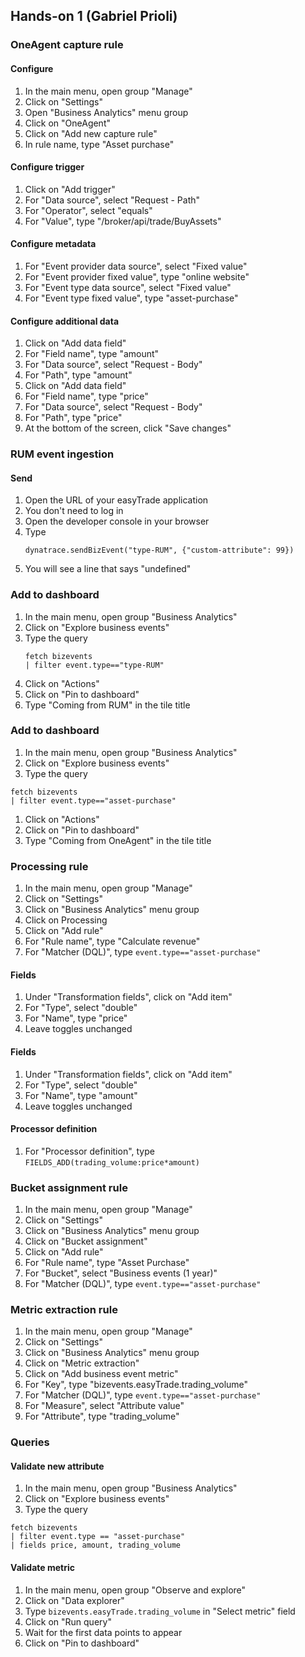 ## Hands-on 1 (Gabriel Prioli)

### OneAgent capture rule

#### Configure
1. In the main menu, open group "Manage"
1. Click on "Settings"
1. Open "Business Analytics" menu group
1. Click on "OneAgent"
1. Click on "Add new capture rule"
1. In rule name, type "Asset purchase" 

#### Configure trigger
1. Click on "Add trigger"
1. For "Data source", select "Request - Path"
1. For "Operator", select "equals"
1. For "Value", type "/broker/api/trade/BuyAssets"

#### Configure metadata
1. For "Event provider data source", select "Fixed value"
1. For "Event provider fixed value", type "online website"
1. For "Event type data source", select "Fixed value"
1. For "Event type fixed value", type "asset-purchase"

#### Configure additional data
1. Click on "Add data field"
1. For "Field name", type "amount"
1. For "Data source", select "Request - Body"
1. For "Path", type "amount"
1. Click on "Add data field"
1. For "Field name", type "price"
1. For "Data source", select "Request - Body"
1. For "Path", type "price"
1. At the bottom of the screen, click "Save changes"

### RUM event ingestion

#### Send
1. Open the URL of your easyTrade application
1. You don't need to log in
1. Open the developer console in your browser
1. Type    
    ```
    dynatrace.sendBizEvent("type-RUM", {"custom-attribute": 99})
    ```
1. You will see a line that says "undefined"

### Add to dashboard

1. In the main menu, open group "Business Analytics"
1. Click on "Explore business events"
1. Type the query
    ```
    fetch bizevents
    | filter event.type=="type-RUM"
    ```
1. Click on "Actions"
1. Click on "Pin to dashboard"
1. Type "Coming from RUM" in the tile title

### Add to dashboard

1. In the main menu, open group "Business Analytics"
1. Click on "Explore business events"
1. Type the query
```
fetch bizevents
| filter event.type=="asset-purchase"
```
1. Click on "Actions"
1. Click on "Pin to dashboard"
1. Type "Coming from OneAgent" in the tile title


### Processing rule
1. In the main menu, open group "Manage"
1. Click on "Settings"
1. Click on "Business Analytics" menu group
1. Click on Processing
1. Click on "Add rule"
1. For "Rule name", type "Calculate revenue"
1. For "Matcher (DQL)", type `event.type=="asset-purchase"`

#### Fields
1. Under "Transformation fields", click on "Add item"
1. For "Type", select "double"
1. For "Name", type "price"
1. Leave toggles unchanged

#### Fields
1. Under "Transformation fields", click on "Add item"
1. For "Type", select "double"
1. For "Name", type "amount"
1. Leave toggles unchanged

#### Processor definition
1. For "Processor definition", type `FIELDS_ADD(trading_volume:price*amount)`

### Bucket assignment rule
1. In the main menu, open group "Manage"
1. Click on "Settings"
1. Click on "Business Analytics" menu group
1. Click on "Bucket assignment"
1. Click on "Add rule"
1. For "Rule name", type "Asset Purchase"
1. For "Bucket", select "Business events (1 year)"
1. For "Matcher (DQL)", type `event.type=="asset-purchase"`


### Metric extraction rule
1. In the main menu, open group "Manage"
1. Click on "Settings"
1. Click on "Business Analytics" menu group
1. Click on "Metric extraction"
1. Click on "Add business event metric"
1. For "Key", type "bizevents.easyTrade.trading_volume"
1. For "Matcher (DQL)", type `event.type=="asset-purchase"`
1. For "Measure", select "Attribute value"
1. For "Attribute", type "trading_volume"

### Queries

#### Validate new attribute
1. In the main menu, open group "Business Analytics"
1. Click on "Explore business events"
1. Type the query

```
fetch bizevents
| filter event.type == "asset-purchase"
| fields price, amount, trading_volume
```
#### Validate metric

1. In the main menu, open group "Observe and explore"
1. Click on "Data explorer"
1. Type `bizevents.easyTrade.trading_volume` in "Select metric" field
1. Click on "Run query"
1. Wait for the first data points to appear
1. Click on "Pin to dashboard"